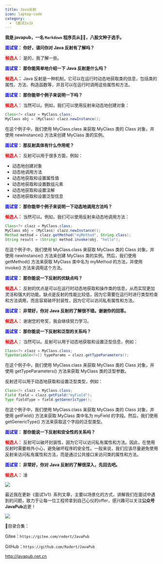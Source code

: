 ```yaml
---
title: Java反射
icon: laptop-code
category:
  - 《面试1v1》
---
```






**我是 javapub，一名 `Markdown` 程序员从👨‍💻，八股文种子选手。**



**<font color=blue>面试官</font>： 你好，请问你对 Java 反射有了解吗？**

**<font color=red>候选人：</font>** 是的，我了解一些。

**<font color=blue>面试官</font>： 那你能简单地介绍一下 Java 反射是什么吗？**

**<font color=red>候选人：</font>** Java 反射是一种机制，它可以在运行时动态地获取类的信息，包括类的属性、方法、构造函数等，并且可以在运行时调用这些属性和方法。

**<font color=blue>面试官</font>： 那你能举个例子来说明一下吗？**

**<font color=red>候选人：</font>** 当然可以。例如，我们可以使用反射来动态地创建对象：

```java
Class<?> clazz = MyClass.class;
MyClass obj = (MyClass) clazz.newInstance();
```

在这个例子中，我们使用 MyClass.class 来获取 MyClass 类的 Class 对象，并使用 newInstance() 方法来创建 MyClass 类的实例。

**<font color=blue>面试官</font>： 那反射具体有什么作用呢？**

**<font color=red>候选人：</font>** 反射可以用于很多方面，例如：

- 动态地创建对象
- 动态地调用方法
- 动态地获取和设置属性值
- 动态地获取和设置数组元素
- 动态地获取和设置注解
- 动态地获取和设置泛型信息

**<font color=blue>面试官</font>： 那你能举个例子来说明一下动态地调用方法吗？**

**<font color=red>候选人：</font>** 当然可以。例如，我们可以使用反射来动态地调用方法：

```java
Class<?> clazz = MyClass.class;
MyClass obj = (MyClass) clazz.newInstance();
Method method = clazz.getMethod("myMethod", String.class);
String result = (String) method.invoke(obj, "hello");
```

在这个例子中，我们使用 MyClass.class 来获取 MyClass 类的 Class 对象，并使用 newInstance() 方法来创建 MyClass 类的实例。然后，我们使用 getMethod() 方法来获取 MyClass 类中名为 myMethod 的方法，并使用 invoke() 方法来调用这个方法。

**<font color=blue>面试官</font>： 那你能说一下反射的优缺点吗？**

**<font color=red>候选人：</font>** 反射的优点是可以在运行时动态地获取和操作类的信息，从而实现更加灵活和强大的功能。缺点是反射的性能比较低，因为它需要在运行时进行类型检查和方法调用，而且容易破坏封装性，因为它可以访问私有属性和方法。

**<font color=blue>面试官</font>： 非常好，你对 Java 反射的了解很不错。谢谢你的回答。**

**<font color=red>候选人：</font>** 谢谢您的夸奖，我会继续努力学习。

**<font color=blue>面试官</font>： 那你能说一下反射和泛型的关系吗？**

**<font color=red>候选人：</font>** 当然可以。反射可以用于动态地获取和设置泛型信息，例如：

```java
Class<?> clazz = MyClass.class;
TypeVariable<?>[] typeParams = clazz.getTypeParameters();
```

在这个例子中，我们使用 MyClass.class 来获取 MyClass 类的 Class 对象，并使用 getTypeParameters() 方法来获取 MyClass 类的泛型参数。

反射还可以用于动态地获取和设置泛型类型，例如：

```java
Class<?> clazz = MyClass.class;
Field field = clazz.getField("myField");
Type fieldType = field.getGenericType();
```

在这个例子中，我们使用 MyClass.class 来获取 MyClass 类的 Class 对象，并使用 getField() 方法来获取 MyClass 类中名为 myField 的字段。然后，我们使用 getGenericType() 方法来获取这个字段的泛型类型。

**<font color=blue>面试官</font>： 那你能说一下反射和安全性的关系吗？**

**<font color=red>候选人：</font>** 反射可以破坏封装性，因为它可以访问私有属性和方法。因此，在使用反射时需要格外小心，避免破坏程序的安全性。一般来说，我们应该尽量避免使用反射来访问私有属性和方法，而是通过公共接口来访问类的属性和方法。

**<font color=blue>面试官</font>： 非常好，你对 Java 反射的了解很深入，先回去吧。**

**<font color=red>候选人：</font>** 淦










![](https://javapub-common-oss.oss-cn-beijing.aliyuncs.com/javapub/2024%2F06%2F06%2F20240606-225810.jpg)



最近我在更新《面试1v1》系列文章，主要以场景化的方式，讲解我们在面试中遇到的问题，致力于让每一位工程师拿到自己心仪的offer，感兴趣可以关注**公众号JavaPub**追更！


![](https://javapub-common-oss.oss-cn-beijing.aliyuncs.com/javapub/2024%2F06%2F06%2F20240606-225632.png)




🎁目录合集：

Gitee：`https://gitee.com/rodert/JavaPub`

GitHub：`https://github.com/Rodert/JavaPub`

<http://javapub.net.cn>


